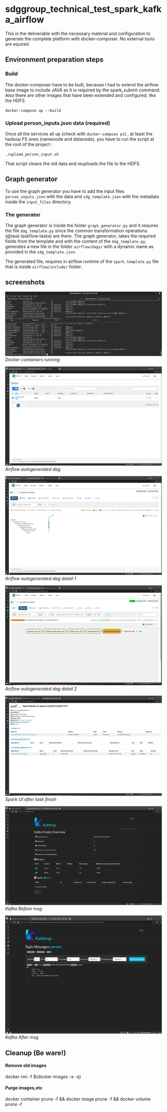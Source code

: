 
# sdggroup_technical_test_spark_kafka_airflow
This is the deliverable with the necessary material and configuration to generate the complete platform with docker-composer. No external tools are equired.

## Environment preparation steps

### Build
The docker-composer have to be built, because I had to extend the airflow base image to include JAVA as it is required by the spark_submit command. Also there are other images that have been extended and configured, like the HDFS

`docker-compose up --build`

### Upload person_inputs.json data (required)
Once all the services all up (check with `docker-compose ps`) , at least the hadoop FS ones (namenode and datanode), you have to run the script at the root of the project :

`./upload_person_input.sh`

That script cleans the old data and reuploads the file to the HDFS.

## Graph generator
To use the graph generator you have to add the input files `person_inputs.json` with the data and `sdg_template.json` with the metadata inside the `input_files` directory.

### The generator
The graph generator is inside the folder `graph_generator.py` and it requires the file `dag_template.py` since the common transformation operations (@task taskflow tasks) are there. The graph generator, takes the required fields from the template and with the content of the `dag_template.py`, generates a new file in the folder `airflow/dags/` with a dynamic name as provided in the `sdg_template.json`.

The generated file, requires in airflow runtime of the `spark_template.py` file that is inside `airflow/include/` folder.

## screenshots

![Docker containers running](https://raw.githubusercontent.com/alecuba16/sdggroup_technical_test_spark_kafka_airflow/main/screenshots/docker_ps.png)
*Docker containers running*

![Airflow autogenerated dag](https://raw.githubusercontent.com/alecuba16/sdggroup_technical_test_spark_kafka_airflow/main/screenshots/airflow_gen_flow1.png)
*Airflow autogenerated dag*

![Airflow autogenerated dag detail 1](https://raw.githubusercontent.com/alecuba16/sdggroup_technical_test_spark_kafka_airflow/main/screenshots/airflow_gen_flow2.png)
*Airflow autogenerated dag detail 1*

![Airflow autogenerated dag detail 2](https://raw.githubusercontent.com/alecuba16/sdggroup_technical_test_spark_kafka_airflow/main/screenshots/airflow_gen_flow3.png)
*Airflow autogenerated dag detail 2*

![Spark UI after task finish](https://raw.githubusercontent.com/alecuba16/sdggroup_technical_test_spark_kafka_airflow/main/screenshots/spark_ui1.png)
*Spark UI after task finish*

![Kafka Before msg](https://raw.githubusercontent.com/alecuba16/sdggroup_technical_test_spark_kafka_airflow/main/screenshots/kafka1.png)
*Kafka Before msg*

![Kafka After msg](https://raw.githubusercontent.com/alecuba16/sdggroup_technical_test_spark_kafka_airflow/main/screenshots/kafka2.png)
*Kafka After msg*

## Cleanup (Be ware!)

#### Remove old images
docker rmi -f $(docker images -a -q)
#### Purge images,etc
docker container prune -f && docker image prune -f && docker volume prune -f

